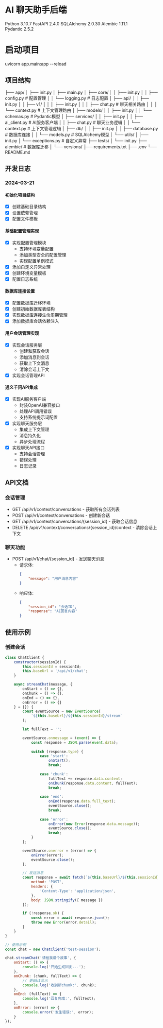 # AI 聊天助手后端
Python 3.10.7 
FastAPI 2.4.0
SQLAlchemy 2.0.30
Alembic 1.11.1  
Pydantic 2.5.2
# 启动项目
uvicorn app.main:app --reload    

## 项目结构 
├── app/
│ ├── init.py
│ ├── main.py
│ ├── core/
│ │ ├── init.py
│ │ ├── config.py # 配置管理
│ │ └── logging.py # 日志配置
│ ├── api/
│ │ ├── init.py
│ │ ├── v1/
│ │ │ ├── init.py
│ │ │ ├── chat.py # 聊天相关路由
│ │ │ └── context.py # 上下文管理路由
│ ├── models/
│ │ ├── init.py
│ │ └── schemas.py # Pydantic模型
│ ├── services/
│ │ ├── init.py
│ │ ├── ai_client.py # AI服务客户端
│ │ ├── chat.py # 聊天业务逻辑
│ │ └── context.py # 上下文管理逻辑
│ ├── db/
│ │ ├── init.py
│ │ ├── database.py # 数据库连接
│ │ └── models.py # SQLAlchemy模型
│ └── utils/
│ ├── init.py
│ └── exceptions.py # 自定义异常
├── tests/
│ └── init.py
├── alembic/ # 数据库迁移
│ └── versions/
├── requirements.txt
├── .env
└── README.md

## 开发日志

### 2024-03-21
#### 初始化项目结构
- [x] 创建基础目录结构
- [x] 设置依赖管理
- [x] 配置文件模板

#### 基础配置管理实现
- [x] 实现配置管理模块
  - 支持环境变量配置
  - 添加类型安全的配置管理
  - 实现配置单例模式
- [x] 添加自定义异常处理
- [x] 创建环境变量模板
- [x] 配置日志系统

#### 数据库连接设置
- [x] 配置数据库迁移环境
- [x] 创建初始数据库表结构
- [x] 实现数据库连接生命周期管理
- [x] 添加数据库会话依赖注入

#### 用户会话管理实现
- [x] 实现会话服务层
  - 创建和获取会话
  - 添加消息到会话
  - 获取上下文消息
  - 清除会话上下文
- [x] 实现会话管理API

#### 通义千问API集成
- [x] 实现AI服务客户端
  - 封装OpenAI兼容接口
  - 处理API调用错误
  - 支持系统提示词配置
- [x] 实现聊天服务层
  - 集成上下文管理
  - 消息持久化
  - 异步处理流程
- [x] 实现聊天API接口
  - 支持会话管理
  - 错误处理
  - 日志记录

## API文档

### 会话管理
- GET /api/v1/context/conversations - 获取所有会话列表
- POST /api/v1/context/conversations - 创建新会话
- GET /api/v1/context/conversations/{session_id} - 获取会话信息
- DELETE /api/v1/context/conversations/{session_id}/context - 清除会话上下文

### 聊天功能
- POST /api/v1/chat/{session_id} - 发送聊天消息
  - 请求体:
    ```json
    {
        "message": "用户消息内容"
    }
    ```
  - 响应体:
    ```json
    {
        "session_id": "会话ID",
        "response": "AI回复内容"
    }
    ```

## 使用示例

### 创建会话


```js
class ChatClient {
    constructor(sessionId) {
        this.sessionId = sessionId;
        this.baseUrl = '/api/v1/chat';
    }

    async streamChat(message, {
        onStart = () => {},
        onChunk = () => {},
        onEnd = () => {},
        onError = () => {}
    } = {}) {
        const eventSource = new EventSource(
            `${this.baseUrl}/${this.sessionId}/stream`
        );

        let fullText = '';

        eventSource.onmessage = (event) => {
            const response = JSON.parse(event.data);
            
            switch (response.type) {
                case 'start':
                    onStart();
                    break;
                    
                case 'chunk':
                    fullText += response.data.content;
                    onChunk(response.data.content, fullText);
                    break;
                    
                case 'end':
                    onEnd(response.data.full_text);
                    eventSource.close();
                    break;
                    
                case 'error':
                    onError(new Error(response.data.message));
                    eventSource.close();
                    break;
            }
        };

        eventSource.onerror = (error) => {
            onError(error);
            eventSource.close();
        };

        // 发送消息
        const response = await fetch(`${this.baseUrl}/${this.sessionId}/stream`, {
            method: 'POST',
            headers: {
                'Content-Type': 'application/json',
            },
            body: JSON.stringify({ message })
        });

        if (!response.ok) {
            const error = await response.json();
            throw new Error(error.detail);
        }
    }
}

// 使用示例
const chat = new ChatClient('test-session');

chat.streamChat('请给我讲个故事', {
    onStart: () => {
        console.log('开始生成回复...');
    },
    onChunk: (chunk, fullText) => {
        // 更新UI显示
        console.log('收到新chunk:', chunk);
    },
    onEnd: (fullText) => {
        console.log('回复完成:', fullText);
    },
    onError: (error) => {
        console.error('发生错误:', error);
    }
});

```